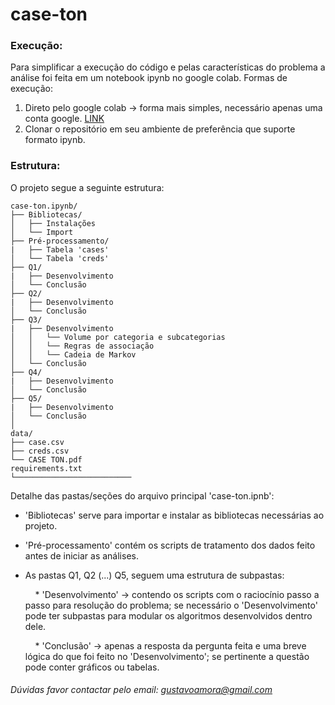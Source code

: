 # case-ton

### Execução:
Para simplificar a execução do código e pelas características do problema a análise foi feita em um notebook ipynb no google colab.
Formas de execução:
1) Direto pelo google colab -> forma mais simples, necessário apenas uma conta google. [LINK](https://colab.research.google.com/github/gustavoamora/case-ton/blob/main/case_ton.ipynb)
2) Clonar o repositório em seu ambiente de preferência que suporte formato ipynb.

### Estrutura:
O projeto segue a seguinte estrutura:

```
case-ton.ipynb/
├── Bibliotecas/
│   ├── Instalações 
│   └── Import
├── Pré-processamento/
|   ├── Tabela 'cases'
│   └── Tabela 'creds'   
├── Q1/
|   ├── Desenvolvimento
│   └── Conclusão
├── Q2/
|   ├── Desenvolvimento
│   └── Conclusão
├── Q3/
|   ├── Desenvolvimento
│   │   └── Volume por categoria e subcategorias
│   │   └── Regras de associação
│   │   └── Cadeia de Markov
│   └── Conclusão
├── Q4/
|   ├── Desenvolvimento
│   └── Conclusão
├── Q5/
|   ├── Desenvolvimento
│   └── Conclusão
│
data/
├── case.csv
├── creds.csv
└── CASE TON.pdf
requirements.txt
└──────────────────────────

```
Detalhe das pastas/seções do arquivo principal 'case-ton.ipnb':
- 'Bibliotecas' serve para importar e instalar as bibliotecas necessárias ao projeto.
- 'Pré-processamento' contém os scripts de tratamento dos dados feito antes de iniciar as análises.
- As pastas Q1, Q2 (...) Q5, seguem uma estrutura de subpastas:
  
  &nbsp;&nbsp;&nbsp;&nbsp;* 'Desenvolvimento' -> contendo os scripts com o raciocínio passo a passo para resolução do problema; se necessário o 'Desenvolvimento' pode ter subpastas para modular os algoritmos desenvolvidos dentro dele.
  
  &nbsp;&nbsp;&nbsp;&nbsp;* 'Conclusão' -> apenas a resposta da pergunta feita e uma breve lógica do que foi feito no 'Desenvolvimento'; se pertinente a questão pode conter gráficos ou tabelas.

###### Dúvidas favor contactar pelo email: gustavoamora@gmail.com


